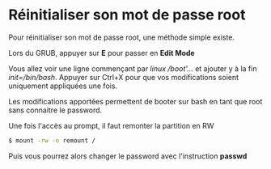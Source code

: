 # Réinitialiser son mot de passe root

Pour réinitialiser son mot de passe root, une méthode simple existe.

Lors du GRUB, appuyer sur **E** pour passer en **Edit Mode**

Vous allez voir une ligne commençant par *linux /boot'...* et ajouter y
à la fin *init=/bin/bash*. Appuyer sur Ctrl+X pour que vos modifications
soient uniquement appliquées une fois.

Les modifications apportées permettent de booter sur bash en tant que
root sans connaitre le password.

Une fois l'accès au prompt, il faut remonter la partition en RW

``` bash
$ mount -rw -o remount /
```

Puis vous pourrez alors changer le password avec l'instruction
**passwd**
